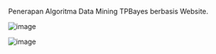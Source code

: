 Penerapan Algoritma Data Mining TPBayes berbasis Website. 


![image](https://user-images.githubusercontent.com/41019592/226131358-9e122782-eaf5-49dc-8c4e-6e371884fbda.png)


![image](https://user-images.githubusercontent.com/41019592/226131350-cdc6c355-d326-4eb7-bfc7-865a8568fef4.png)


